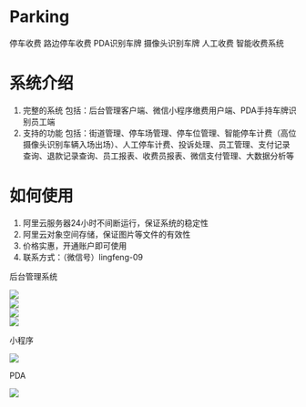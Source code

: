 # Parking
停车收费 路边停车收费 PDA识别车牌 摄像头识别车牌 人工收费 智能收费系统

# 系统介绍
1. 完整的系统 包括：后台管理客户端、微信小程序缴费用户端、PDA手持车牌识别员工端
2. 支持的功能 包括：街道管理、停车场管理、停车位管理、智能停车计费（高位摄像头识别车辆入场出场）、人工停车计费、投诉处理、员工管理、支付记录查询、退款记录查询、员工报表、收费员报表、微信支付管理、大数据分析等

# 如何使用
1. 阿里云服务器24小时不间断运行，保证系统的稳定性
2. 阿里云对象空间存储，保证图片等文件的有效性
3. 价格实惠，开通账户即可使用
4. 联系方式：（微信号）lingfeng-09

后台管理系统
<div>
  <image src="https://github.com/Tenglingfeng/Parking/blob/main/image/1.png"/>
</div>
<div>
  <image src="https://github.com/Tenglingfeng/Parking/blob/main/image/2.png"/>
</div>
<div>
  <image src="https://github.com/Tenglingfeng/Parking/blob/main/image/3.png"/>
</div>
<div>
  <image src="https://github.com/Tenglingfeng/Parking/blob/main/image/4.png"/>
</div>

小程序
<div>
  <image src="https://github.com/Tenglingfeng/Parking/blob/main/image/5.jpg"/>
</div>

PDA
<div>
  <image src="https://github.com/Tenglingfeng/Parking/blob/main/image/6.jpg"/>
</div>


